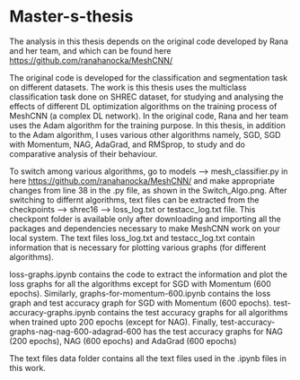 # Master-s-thesis
The analysis in this thesis depends on the original code developed by Rana and her team, and which can be found here https://github.com/ranahanocka/MeshCNN/

The original code is developed for the classification and segmentation task on different datasets. The work is this thesis uses the multiclass classification task done on SHREC dataset, for studying and analysing the effects of different DL optimization algorithms on the training process of MeshCNN (a complex DL network). In the original code, Rana and her team uses the Adam algorithm for the training purpose. In this thesis, in addition to the Adam algorithm,  I uses various other algorithms namely, SGD, SGD with Momentum, NAG, AdaGrad, and RMSprop, to study and do comparative analysis of their behaviour.

To switch among various algorithms, go to models --> mesh_classifier.py in here https://github.com/ranahanocka/MeshCNN/ and make appropriate changes from line 38 in the .py file, as shown in the Switch_Algo.png.
After switching to differnt algorithms, text files can be extracted from the checkpoints --> shrec16 --> loss_log.txt or testacc_log.txt file. This checkpont folder is available only after downloading and importing all the packages and dependencies necessary to make MeshCNN work on your local system. The text files loss_log.txt and testacc_log.txt contain information that is necessary for plotting various graphs (for different algorithms).

loss-graphs.ipynb contains the code to extract the information and plot the loss graphs for all the algorithms except for SGD with Momentum (600 epochs).
Similarly, graphs-for-momentum-600.ipynb contains the loss graph and test accuracy graph for SGD with Momentum (600 epochs).
test-accuracy-graphs.ipynb contains the test accuracy graphs for all algorithms when trained upto 200 epochs (except for NAG).
Finally, test-accuracy-graphs-nag-nag-600-adagrad-600 has the test accuracy graphs for NAG (200 epochs), NAG (600 epochs) and AdaGrad (600 epochs)

The text files data folder contains all the text files used in the .ipynb files in this work.
